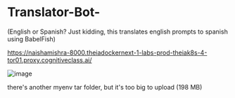 # Translator-Bot-
(English or Spanish? Just kidding, this translates english prompts to spanish using BabelFish)

https://naishamishra-8000.theiadockernext-1-labs-prod-theiak8s-4-tor01.proxy.cognitiveclass.ai/

![image](https://github.com/user-attachments/assets/145eee61-029d-45d2-9d87-88210074c99c)

there's another myenv tar folder, but it's too big to upload (198 MB)
